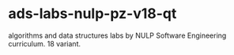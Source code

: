 # ads-labs-nulp-pz-v18-qt

algorithms and data structures labs by NULP Software Engineering curriculum.
18 variant.
